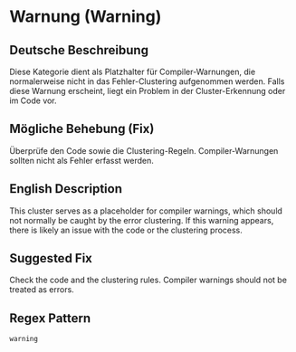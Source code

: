 # Warnung (Warning)

## Deutsche Beschreibung
Diese Kategorie dient als Platzhalter für Compiler-Warnungen, die normalerweise nicht in das Fehler-Clustering aufgenommen werden. Falls diese Warnung erscheint, liegt ein Problem in der Cluster-Erkennung oder im Code vor.

## Mögliche Behebung (Fix)
Überprüfe den Code sowie die Clustering-Regeln. Compiler-Warnungen sollten nicht als Fehler erfasst werden.

## English Description
This cluster serves as a placeholder for compiler warnings, which should not normally be caught by the error clustering. If this warning appears, there is likely an issue with the code or the clustering process.

## Suggested Fix
Check the code and the clustering rules. Compiler warnings should not be treated as errors.

## Regex Pattern
```python
warning
```
